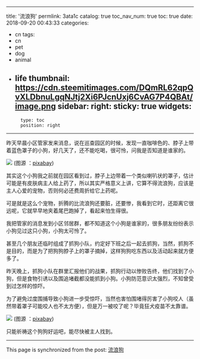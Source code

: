 
---
title: '流浪狗'
permlink: 3ata1c
catalog: true
toc_nav_num: true
toc: true
date: 2018-09-20 00:43:33
categories:
- cn
tags:
- cn
- pet
- dog
- animal
- life
thumbnail: https://cdn.steemitimages.com/DQmRL62qpQvXLDbnuLgqNJtj2Xi6PJcnUxj6CvAG7P4QBAt/image.png
sidebar:
    right:
        sticky: true
widgets:
    -
        type: toc
        position: right
---


昨天早晨小区管家发来消息，说在巡查园区的时候，发现一直咖啡色的、脖子上带着蓝色罩子的小狗，好几天了，还不能吃喝，很可怜，问我是否知道是谁家的。

![](https://cdn.steemitimages.com/DQmRL62qpQvXLDbnuLgqNJtj2Xi6PJcnUxj6CvAG7P4QBAt/image.png)
(图源 ：[pixabay](https://pixabay.com/))

其实这个小狗我之前就在园区看到过，脖子上边带着一个类似喇叭状的罩子，估计可能是有皮肤病主人给上药了，所以其实严格意义上讲，它算不得流浪狗，应该是主人心爱的宠物，否则何必还费周折给它上药呢。

可是就是这么个宠物，折腾的比流浪狗还要脏，还要惨，我看到它时，还距离它很远呢，它就早早地夹着尾巴跑掉了，看起来怕生得很。

我把管家的消息发到小区邻居群，都不知道这个小狗是谁家的，很多朋友纷纷表示小狗见过这只小狗，小狗太可怜了。

甚至几个朋友还临时组成了抓狗小队，约定好下班之后一起去抓狗，当然，抓狗不是目的，而是为了把狗狗脖子上的罩子摘掉，这样狗狗吃东西以及活动起来就方便多了。

昨天晚上，抓狗小队在群里汇报他们的战果，抓狗行动以惨败告终，他们找到了小狗，但是食物引诱以及围追堵截都没能抓到小狗。小狗防范意识太强烈，不知曾受到过怎样的惊吓。

为了避免过度围捕导致小狗进一步受惊吓，当然也害怕围堵得厉害了小狗咬人（虽然带着罩子可能咬人也不太方便），但是万一被咬了呢？毕竟狂犬疫苗不太靠谱。

![](https://cdn.steemitimages.com/DQmZwfFPwBquHYfuDseV2QkBpVMayyuR7F6Yv77zesfKFts/image.png)
(图源 ：[pixabay](https://pixabay.com/))

只能祈祷这个狗狗好运吧，能尽快被主人找到。

- - -

This page is synchronized from the post: [流浪狗](https://steemit.com/@oflyhigh/3ata1c)
